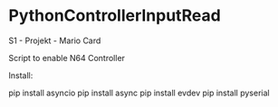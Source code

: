 # PythonControllerInputRead

S1 - Projekt - Mario Card

Script to enable N64 Controller

Install:

pip install asyncio
pip install async
pip install evdev
pip install pyserial